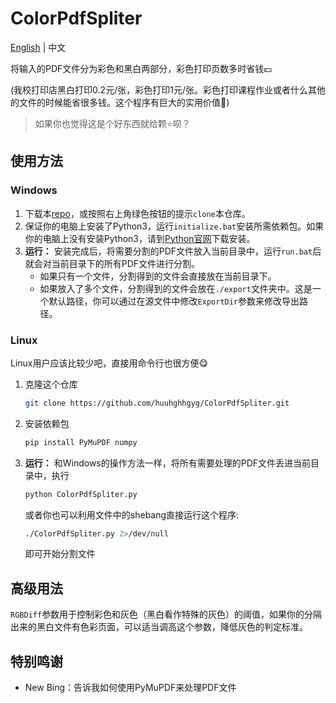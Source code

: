 # ColorPdfSpliter

[English](README_EN.md) | 中文

将输入的PDF文件分为彩色和黑白两部分，彩色打印页数多时省钱💴

(我校打印店黑白打印0.2元/张，彩色打印1元/张。彩色打印课程作业或者什么其他的文件的时候能省很多钱。这个程序有巨大的实用价值🤑)

> 如果你也觉得这是个好东西就给颗⭐呗？

## 使用方法
### Windows
1. 下载本[repo](https://github.com/huuhghhgyg/ColorPdfSpliter/archive/refs/heads/main.zip)，或按照右上角绿色按钮的提示`clone`本仓库。
2. 保证你的电脑上安装了Python3，运行`initialize.bat`安装所需依赖包。如果你的电脑上没有安装Python3，请到[Python官网](https://www.python.org/downloads/)下载安装。
3. **运行：** 安装完成后，将需要分割的PDF文件放入当前目录中，运行`run.bat`后就会对当前目录下的所有PDF文件进行分割。
   * 如果只有一个文件，分割得到的文件会直接放在当前目录下。
   * 如果放入了多个文件，分割得到的文件会放在`./export`文件夹中。这是一个默认路径，你可以通过在源文件中修改`ExportDir`参数来修改导出路径。

### Linux
Linux用户应该比较少吧，直接用命令行也很方便😋

1. 克隆这个仓库
    ```sh
    git clone https://github.com/huuhghhgyg/ColorPdfSpliter.git
    ```

2. 安装依赖包
    ```sh
    pip install PyMuPDF numpy
    ```

3. **运行：** 和Windows的操作方法一样，将所有需要处理的PDF文件丢进当前目录中，执行
   ```sh
   python ColorPdfSpliter.py
   ```

   或者你也可以利用文件中的shebang直接运行这个程序:
   ```sh
   ./ColorPdfSpliter.py 2>/dev/null
   ```
   
   即可开始分割文件

## 高级用法
`RGBDiff`参数用于控制彩色和灰色（黑白看作特殊的灰色）的阈值，如果你的分隔出来的黑白文件有色彩页面，可以适当调高这个参数，降低灰色的判定标准。

## 特别鸣谢
* New Bing：告诉我如何使用PyMuPDF来处理PDF文件
